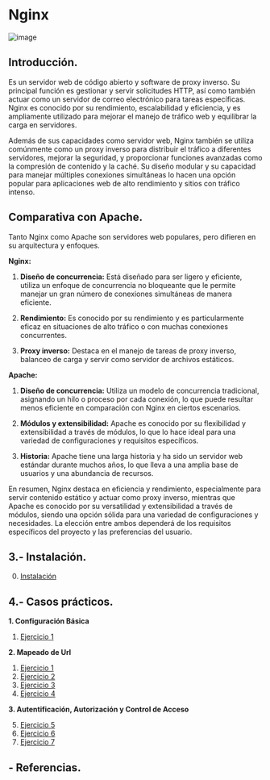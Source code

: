 # Nginx

![image](https://github.com/Scosrom/Servicios-en-red/assets/114906778/437ce162-f5f3-4f30-a56f-958b46dd4bb3)

## Introducción.

Es un servidor web de código abierto y software de proxy inverso. Su principal función es gestionar y servir solicitudes HTTP, así como también actuar como un servidor de correo electrónico para tareas específicas. Nginx es conocido por su rendimiento, escalabilidad y eficiencia, y es ampliamente utilizado para mejorar el manejo de tráfico web y equilibrar la carga en servidores.

Además de sus capacidades como servidor web, Nginx también se utiliza comúnmente como un proxy inverso para distribuir el tráfico a diferentes servidores, mejorar la seguridad, y proporcionar funciones avanzadas como la compresión de contenido y la caché. Su diseño modular y su capacidad para manejar múltiples conexiones simultáneas lo hacen una opción popular para aplicaciones web de alto rendimiento y sitios con tráfico intenso.

## Comparativa con Apache.

Tanto Nginx como Apache son servidores web populares, pero difieren en su arquitectura y enfoques.

**Nginx:**

1. **Diseño de concurrencia:** Está diseñado para ser ligero y eficiente, utiliza un enfoque de concurrencia no bloqueante que le permite manejar un gran número de conexiones simultáneas de manera eficiente.

2. **Rendimiento:** Es conocido por su rendimiento y es particularmente eficaz en situaciones de alto tráfico o con muchas conexiones concurrentes.

3. **Proxy inverso:** Destaca en el manejo de tareas de proxy inverso, balanceo de carga y servir como servidor de archivos estáticos.

**Apache:**

1. **Diseño de concurrencia:** Utiliza un modelo de concurrencia tradicional, asignando un hilo o proceso por cada conexión, lo que puede resultar menos eficiente en comparación con Nginx en ciertos escenarios.

2. **Módulos y extensibilidad:** Apache es conocido por su flexibilidad y extensibilidad a través de módulos, lo que lo hace ideal para una variedad de configuraciones y requisitos específicos.

3. **Historia:** Apache tiene una larga historia y ha sido un servidor web estándar durante muchos años, lo que lleva a una amplia base de usuarios y una abundancia de recursos.

En resumen, Nginx destaca en eficiencia y rendimiento, especialmente para servir contenido estático y actuar como proxy inverso, mientras que Apache es conocido por su versatilidad y extensibilidad a través de módulos, siendo una opción sólida para una variedad de configuraciones y necesidades. La elección entre ambos dependerá de los requisitos específicos del proyecto y las preferencias del usuario.

## 3.- Instalación.

  0. [Instalación](nginx-ins.md)

## 4.- Casos prácticos.

**1. Configuración Básica**
   
  1. [Ejercicio 1](configba.md)

**2. Mapeado de Url**
   
  1. [Ejercicio 1](ejer1.md)
  2. [Ejercicio 2](ejer2.md)
  3. [Ejercicio 3](ejer3.md)
  4. [Ejercicio 4](ejer4.md)
      
**3. Autentificación, Autorización y Control de Acceso**

  5. [Ejercicio 5](ejer5.md)
  6. [Ejercicio 6](ejer6.md)
  7. [Ejercicio 7](ejer7.md)

## - Referencias.
